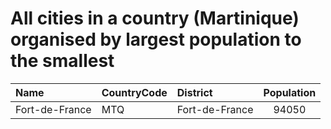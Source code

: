 # All cities in a country (Martinique) organised by largest population to the smallest

| Name | CountryCode | District | Population |
| :--- | :--- | :--- | :---: |
|Fort-de-France|MTQ|Fort-de-France|94050|
